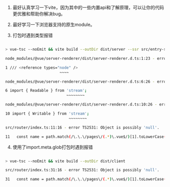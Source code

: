 1. 最好认真学习一下vite，因为其中的一些内置api和了解原理，可以让你的代码更优雅和帮助你解决bug。

2. 最好学习一下浏览器支持的原生module。

3. 打包时遇到类型报错

``` bash

> vue-tsc --noEmit && vite build --outDir dist/server --ssr src/entry-server.js 

node_modules/@vue/server-renderer/dist/server-renderer.d.ts:1:23 - error TS2688: Cannot find type definition file for 'node'.

1 /// <reference types="node" />
                        ~~~~

node_modules/@vue/server-renderer/dist/server-renderer.d.ts:6:26 - error TS2307: Cannot find module 'stream' or its corresponding type declarations.

6 import { Readable } from 'stream';
                           ~~~~~~~~

node_modules/@vue/server-renderer/dist/server-renderer.d.ts:10:26 - error TS2307: Cannot find module 'stream' or its corresponding type declarations.

10 import { Writable } from 'stream';
                            ~~~~~~~~

src/router/index.ts:11:16 - error TS2531: Object is possibly 'null'.

11   const name = path.match(/\.\.\/pages\/(.*)\.vue$/)[1].toLowerCase();
```

4. 使用了import.meta.glob打包时遇到报错

```bash

> vue-tsc --noEmit && vite build --outDir dist/client

src/router/index.ts:31:16 - error TS2531: Object is possibly 'null'.

31   const name = path.match(/\.\.\/pages\/(.*)\.vue$/)[1].toLowerCase();

```